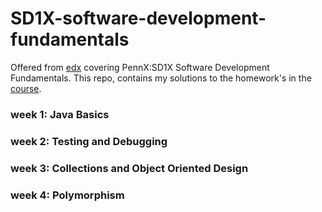# SD1X-software-development-fundamentals
Offered from [edx](https://www.edx.org/) covering PennX:SD1X Software Development Fundamentals. This repo, contains my solutions to the homework's in the [course](https://courses.edx.org/courses/course-v1:PennX+SD1x+2T2019/course/).

### week 1: Java Basics

### week 2: Testing and Debugging 

### week 3: Collections and Object Oriented Design 

### week 4: Polymorphism 
